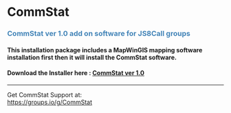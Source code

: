 # CommStat
<h3 style="color: #4485b8;">CommStat ver 1.0 add on software for JS8Call groups</h3>
<h4>This installation package includes a MapWinGIS mapping software installation first then it will install the CommStat software.&nbsp;</h4>
<h4>Download the Installer here :&nbsp;<a href="https://github.com/W5DMH/CommStat/raw/main/SetupCommStat.msi" target="_blank" rel="noopener">CommStat ver 1.0</a></h4>
<hr />

Get CommStat Support at: <br>
https://groups.io/g/CommStat
